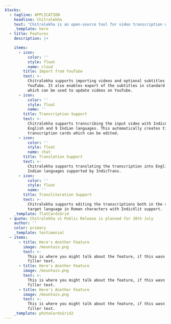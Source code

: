 ```yaml
---
blocks:
  - tagline: APPLICATION
    headline: Chitralekha
    text: "Chitralekha is an open-source tool for video transcription with optional translation support with a focus on Indian languages. With a proliferation of video content, we need tools to transcribe them efficiently and also to make the transcriptions accessible in other languages. And given that transcription and translation tasks are tedious we want to meaningfully support them with open-source AI models. \_\n"
    _template: hero
  - title: Features
    description: |+

    items:
      - icon:
          color: ''
          style: float
          name: cloud
        title: Import from YouTube
        text: >-
          Chitralekha supports importing videos and optional subtitles from
          YouTube. It also enables export of the subtitles in standard formats
          which can be used to update videos on YouTube. 
      - icon:
          color: ''
          style: float
          name: ''
        title: Transcription Support
        text: >-
          Chitralekha supports transcribing the input video with IndicASR for
          English and 9 Indian languages. This automatically creates timestamped
          transcription cards which can be edited. 
      - icon:
          color: ''
          style: float
          name: chat
        title: Translation Support
        text: >-
          Chitralekha supports translating the transcription into English and 12
          Indian languages supported by IndicTrans.  
      - icon:
          color: ''
          style: float
          name: ''
        title: Transliteration Support
        text: >-
          Chitralekha supports editing the transcriptions both in the source and
          target language in Roman characters with IndicXlit support.
    _template: flatCardsGrid
  - quote: Chitralekha v1 Public Release is planned for 28th July
    author: ''
    color: primary
    _template: testimonial
  - items:
      - title: Here's Another Feature
        image: /mountain.png
        text: >-
          This is where you might talk about the feature, if this wasn't just
          filler text.
      - title: Here's Another Feature
        image: /mountain.png
        text: >-
          This is where you might talk about the feature, if this wasn't just
          filler text.
      - title: Here's Another Feature
        image: /mountain.png
        text: >-
          This is where you might talk about the feature, if this wasn't just
          filler text.
    _template: photoCardsGrid2
---
```


